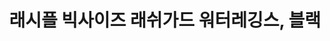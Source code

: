 ---
title: 래시플 빅사이즈 래쉬가드 워터레깅스, 블랙

price: 13,200
stars: 4.5
reviews: (153)
image_url: https://thumbnail8.coupangcdn.com/thumbnails/remote/230x230ex/image/retail/images/2018/06/28/10/0/1e43a1de-9474-422d-9e88-f6a9f5c319e7.jpg
---